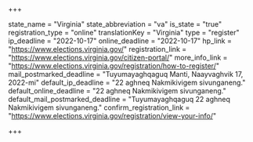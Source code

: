 +++

state_name = "Virginia"
state_abbreviation = "va"
is_state = "true"
registration_type = "online"
translationKey = "Virginia"
type = "register"
ip_deadline = "2022-10-17"
online_deadline = "2022-10-17"
hp_link = "https://www.elections.virginia.gov/"
registration_link = "https://www.elections.virginia.gov/citizen-portal/"
more_info_link = "https://www.elections.virginia.gov/registration/how-to-register/"
mail_postmarked_deadline = "Tuyumayaghqaguq Manti, Naayvaghvik 17, 2022-mi"
default_ip_deadline = "22 aghneq Nakmikivigem sivunganeng."
default_online_deadline = "22 aghneq Nakmikivigem sivunganeng."
default_mail_postmarked_deadline = "Tuyumayaghqaguq 22 aghneq Nakmikivigem sivunganeng."
confirm_registration_link = "https://www.elections.virginia.gov/registration/view-your-info/"

+++